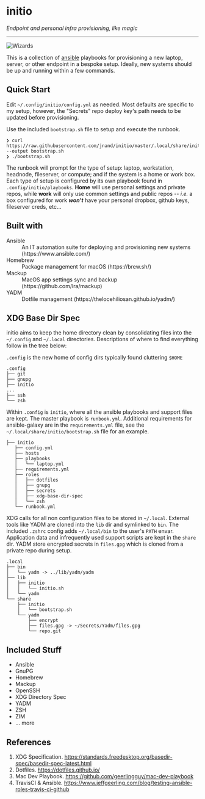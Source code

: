 initio
=======

*Endpoint and personal infra provisioning, like magic*

---

![Wizards](https://i.giphy.com/media/5tlq0pRndGu8U/giphy.webp)


This is a collection of [ansible](https://www.ansible.com/) playbooks for provisioning a new laptop, server, or other endpoint in a bespoke setup. Ideally, new systems should be up and running within a few commands.


Quick Start
-----------

Edit `~/.config/initio/config.yml` as needed. Most defaults are specific to my setup, however, the "Secrets" repo deploy key's path needs to be updated before provisioning.

Use the included `bootstrap.sh` file to setup and execute the runbook.

```
❯ curl https://raw.githubusercontent.com/jnand/initio/master/.local/share/initio/bootstrap.sh --output bootstrap.sh
❯ ./bootstrap.sh
```

The runbook will prompt for the type of setup: laptop, workstation, headnode, fileserver, or compute; and if the system is a home or work box. Each type of setup is configured by its own playbook found in `.config/initio/playbooks`. **Home** will use personal settings and private repos, while **work** will only use common settings and public repos -- *i.e.* a box configured for work _**won't**_ have your personal dropbox, github keys, fileserver creds, etc...


Built with
-----------

<dl>
<dt>Ansible</dt>
<dd>An IT automation suite for deploying and provisioning new systems (https://www.ansible.com/)</dd>
<dt>Homebrew</dt>
<dd>Package management for macOS (https://brew.sh/)</dd>
<dt>Mackup</dt>
<dd>MacOS app settings sync and backup (https://github.com/lra/mackup)</dd>
<dt>YADM</dt>
<dd>Dotfile management (https://thelocehiliosan.github.io/yadm/)</dd>
</dl>


XDG Base Dir Spec
------------------

initio aims to keep the home directory clean by consolidating files into the `~/.config` and `~/.local` directories. Descriptions of where to find everything follow in the tree below:

`.config` is the new home of config dirs typically found cluttering `$HOME`
```
.config
├── git
├── gnupg
├── initio
...
├── ssh
└── zsh
```

Within `.config` is `initio`, where all the ansible playbooks and support files are kept. The master playbook is `runbook.yml`. Additional requirements for ansible-galaxy are in the `requirements.yml` file, see the `~/.local/share/initio/bootstrap.sh` file for an example.
```
├── initio
   ├── config.yml
   ├── hosts
   ├── playbooks
   │   └── laptop.yml
   ├── requirements.yml
   ├── roles
   │   ├── dotfiles
   │   ├── gnupg
   │   ├── secrets
   │   ├── xdg-base-dir-spec
   │   └── zsh
   └── runbook.yml
```

XDG calls for all non configuration files to be stored in `~/.local`. External tools like YADM are cloned into the `lib` dir and symlinked to `bin`. The included `.zshrc` config adds `~/.local/bin` to the user's `PATH` envar. Application data and infrequently used support scripts are kept in the `share` dir. YADM store encrypted secrets in `files.gpg` which is cloned from a private repo during setup.

```
.local
├── bin
│   └── yadm -> ../lib/yadm/yadm
├── lib
│   ├── initio
│   │   └── initio.sh
│   └── yadm
└── share
    ├── initio
    │   └── bootstrap.sh
    └── yadm
        ├── encrypt
        ├── files.gpg -> ~/Secrets/Yadm/files.gpg
        └── repo.git
```



Included Stuff
--------------

* Ansible
* GnuPG
* Homebrew
* Mackup
* OpenSSH
* XDG Directory Spec
* YADM
* ZSH
* ZIM
* ... more




References
------------------

1. XDG Specification. https://standards.freedesktop.org/basedir-spec/basedir-spec-latest.html
2. Dotfiles. https://dotfiles.github.io/
3. Mac Dev Playbook. https://github.com/geerlingguy/mac-dev-playbook
4. TravisCI & Ansible. https://www.jeffgeerling.com/blog/testing-ansible-roles-travis-ci-github